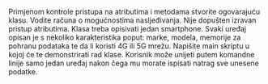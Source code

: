 Primjenom kontrole pristupa na atributima i metodama stvorite
ogovarajuću klasu. Vodite računa o mogućnostima nasljeđivanja. Nije dopušten izravan pristup atributima.
Klasa treba opisivati jedan smartphone. Svaki uređaj opisan je s nekoliko karakteristika poput: marke, modela,
memorije za pohranu podataka te da li koristi 4G ili 5G mrežu. Napišite main skriptu u kojoj će te demonstrirati
rad klase. Korisnik može unijeti putem komandne linije samo jedan uređaj nakon čega mu morate ispisati natrag
sve unesene podatke.
